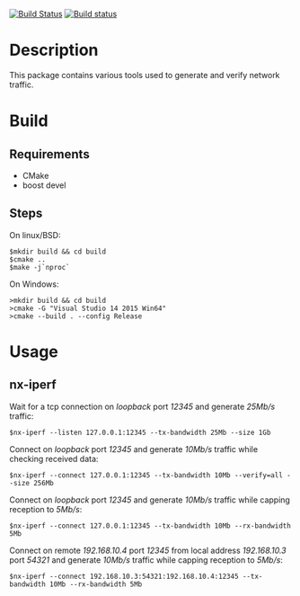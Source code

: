[![Build Status](https://travis-ci.org/enyx-opensource/net-tools.svg?branch=master)](https://travis-ci.org/enyx-opensource/net-tools)
[![Build status](https://ci.appveyor.com/api/projects/status/h84jq9hmg3iglqpo?svg=true)](https://ci.appveyor.com/project/DavidKeller/net-tools)


Description
===========
This package contains various tools used
to generate and verify network traffic.

Build
=====

Requirements
------------
* CMake
* boost devel

Steps
------------
On linux/BSD:

    $mkdir build && cd build
    $cmake ..
    $make -j`nproc`

On Windows:

    >mkdir build && cd build
    >cmake -G "Visual Studio 14 2015 Win64"
    >cmake --build . --config Release

Usage
=====

nx-iperf
--------
Wait for a tcp connection on _loopback_ port _12345_ and generate _25Mb/s_ traffic:

    $nx-iperf --listen 127.0.0.1:12345 --tx-bandwidth 25Mb --size 1Gb

Connect on _loopback_ port _12345_ and generate _10Mb/s_ traffic while checking received data:

    $nx-iperf --connect 127.0.0.1:12345 --tx-bandwidth 10Mb --verify=all --size 256Mb

Connect on _loopback_ port _12345_ and generate _10Mb/s_ traffic while capping reception to _5Mb/s_:

    $nx-iperf --connect 127.0.0.1:12345 --tx-bandwidth 10Mb --rx-bandwidth 5Mb

Connect on remote _192.168.10.4_ port _12345_ from local address _192.168.10.3_ port _54321_ and generate _10Mb/s_ traffic while capping reception to _5Mb/s_:

    $nx-iperf --connect 192.168.10.3:54321:192.168.10.4:12345 --tx-bandwidth 10Mb --rx-bandwidth 5Mb

